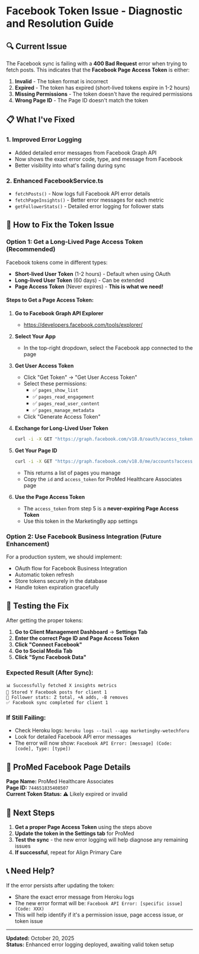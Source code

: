 # Facebook Token Issue - Diagnostic and Resolution Guide

## 🔍 Current Issue

The Facebook sync is failing with a **400 Bad Request** error when trying to fetch posts. This indicates that the **Facebook Page Access Token** is either:

1. **Invalid** - The token format is incorrect
2. **Expired** - The token has expired (short-lived tokens expire in 1-2 hours)
3. **Missing Permissions** - The token doesn't have the required permissions
4. **Wrong Page ID** - The Page ID doesn't match the token

## 📋 What I've Fixed

### 1. **Improved Error Logging**
- Added detailed error messages from Facebook Graph API
- Now shows the exact error code, type, and message from Facebook
- Better visibility into what's failing during sync

### 2. **Enhanced FacebookService.ts**
- `fetchPosts()` - Now logs full Facebook API error details
- `fetchPageInsights()` - Better error messages for each metric
- `getFollowerStats()` - Detailed error logging for follower stats

## 🔧 How to Fix the Token Issue

### Option 1: Get a Long-Lived Page Access Token (Recommended)

Facebook tokens come in different types:
- **Short-lived User Token** (1-2 hours) - Default when using OAuth
- **Long-lived User Token** (60 days) - Can be extended
- **Page Access Token** (Never expires) - **This is what we need!**

#### Steps to Get a Page Access Token:

1. **Go to Facebook Graph API Explorer**
   - https://developers.facebook.com/tools/explorer/

2. **Select Your App**
   - In the top-right dropdown, select the Facebook app connected to the page

3. **Get User Access Token**
   - Click "Get Token" → "Get User Access Token"
   - Select these permissions:
     - ✅ `pages_show_list`
     - ✅ `pages_read_engagement`
     - ✅ `pages_read_user_content`
     - ✅ `pages_manage_metadata`
   - Click "Generate Access Token"

4. **Exchange for Long-Lived User Token**
   ```bash
   curl -i -X GET "https://graph.facebook.com/v18.0/oauth/access_token?grant_type=fb_exchange_token&client_id=YOUR_APP_ID&client_secret=YOUR_APP_SECRET&fb_exchange_token=SHORT_LIVED_USER_TOKEN"
   ```

5. **Get Your Page ID**
   ```bash
   curl -i -X GET "https://graph.facebook.com/v18.0/me/accounts?access_token=LONG_LIVED_USER_TOKEN"
   ```
   - This returns a list of pages you manage
   - Copy the `id` and `access_token` for ProMed Healthcare Associates page

6. **Use the Page Access Token**
   - The `access_token` from step 5 is a **never-expiring Page Access Token**
   - Use this token in the MarketingBy app settings

### Option 2: Use Facebook Business Integration (Future Enhancement)

For a production system, we should implement:
- OAuth flow for Facebook Business Integration
- Automatic token refresh
- Store tokens securely in the database
- Handle token expiration gracefully

## 🧪 Testing the Fix

After getting the proper tokens:

1. **Go to Client Management Dashboard** → **Settings Tab**
2. **Enter the correct Page ID and Page Access Token**
3. **Click "Connect Facebook"**
4. **Go to Social Media Tab**
5. **Click "Sync Facebook Data"**

### Expected Result (After Sync):
```
📊 Successfully fetched X insights metrics
📝 Stored Y Facebook posts for client 1
👥 Follower stats: Z total, +A adds, -B removes
✅ Facebook sync completed for client 1
```

### If Still Failing:
- Check Heroku logs: `heroku logs --tail --app marketingby-wetechforu`
- Look for detailed Facebook API error messages
- The error will now show: `Facebook API Error: [message] (Code: [code], Type: [type])`

## 🔐 ProMed Facebook Page Details

**Page Name:** ProMed Healthcare Associates  
**Page ID:** `744651835408507`  
**Current Token Status:** ⚠️ Likely expired or invalid

## 🎯 Next Steps

1. **Get a proper Page Access Token** using the steps above
2. **Update the token in the Settings tab** for ProMed
3. **Test the sync** - the new error logging will help diagnose any remaining issues
4. **If successful**, repeat for Align Primary Care

## 📞 Need Help?

If the error persists after updating the token:
- Share the exact error message from Heroku logs
- The new error format will be: `Facebook API Error: [specific issue] (Code: XXX)`
- This will help identify if it's a permission issue, page access issue, or token issue

---

**Updated:** October 20, 2025  
**Status:** Enhanced error logging deployed, awaiting valid token setup

